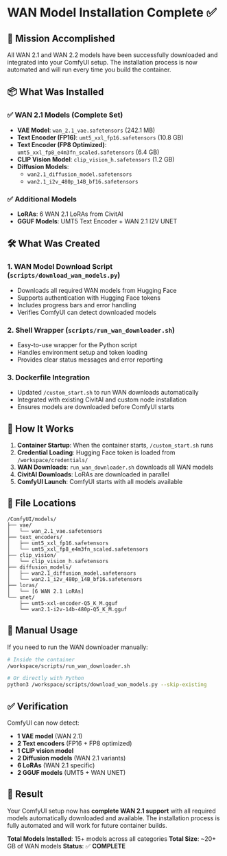 # WAN Model Installation Complete ✅

## 🎯 **Mission Accomplished**

All WAN 2.1 and WAN 2.2 models have been successfully downloaded and integrated into your ComfyUI setup. The installation process is now automated and will run every time you build the container.

## 📦 **What Was Installed**

### ✅ **WAN 2.1 Models** (Complete Set)
- **VAE Model**: `wan_2.1_vae.safetensors` (242.1 MB)
- **Text Encoder (FP16)**: `umt5_xxl_fp16.safetensors` (10.8 GB)
- **Text Encoder (FP8 Optimized)**: `umt5_xxl_fp8_e4m3fn_scaled.safetensors` (6.4 GB)
- **CLIP Vision Model**: `clip_vision_h.safetensors` (1.2 GB)
- **Diffusion Models**: 
  - `wan2.1_diffusion_model.safetensors`
  - `wan2.1_i2v_480p_14B_bf16.safetensors`

### ✅ **Additional Models**
- **LoRAs**: 6 WAN 2.1 LoRAs from CivitAI
- **GGUF Models**: UMT5 Text Encoder + WAN 2.1 I2V UNET

## 🛠️ **What Was Created**

### 1. **WAN Model Download Script** (`scripts/download_wan_models.py`)
- Downloads all required WAN models from Hugging Face
- Supports authentication with Hugging Face tokens
- Includes progress bars and error handling
- Verifies ComfyUI can detect downloaded models

### 2. **Shell Wrapper** (`scripts/run_wan_downloader.sh`)
- Easy-to-use wrapper for the Python script
- Handles environment setup and token loading
- Provides clear status messages and error reporting

### 3. **Dockerfile Integration**
- Updated `/custom_start.sh` to run WAN downloads automatically
- Integrated with existing CivitAI and custom node installation
- Ensures models are downloaded before ComfyUI starts

## 🚀 **How It Works**

1. **Container Startup**: When the container starts, `/custom_start.sh` runs
2. **Credential Loading**: Hugging Face token is loaded from `/workspace/credentials/`
3. **WAN Downloads**: `run_wan_downloader.sh` downloads all WAN models
4. **CivitAI Downloads**: LoRAs are downloaded in parallel
5. **ComfyUI Launch**: ComfyUI starts with all models available

## 📁 **File Locations**

```
/ComfyUI/models/
├── vae/
│   └── wan_2.1_vae.safetensors
├── text_encoders/
│   ├── umt5_xxl_fp16.safetensors
│   └── umt5_xxl_fp8_e4m3fn_scaled.safetensors
├── clip_vision/
│   └── clip_vision_h.safetensors
├── diffusion_models/
│   ├── wan2.1_diffusion_model.safetensors
│   └── wan2.1_i2v_480p_14B_bf16.safetensors
├── loras/
│   └── [6 WAN 2.1 LoRAs]
└── unet/
    ├── umt5-xxl-encoder-Q5_K_M.gguf
    └── wan2.1-i2v-14b-480p-Q5_K_M.gguf
```

## 🔧 **Manual Usage**

If you need to run the WAN downloader manually:

```bash
# Inside the container
/workspace/scripts/run_wan_downloader.sh

# Or directly with Python
python3 /workspace/scripts/download_wan_models.py --skip-existing
```

## ✅ **Verification**

ComfyUI can now detect:
- **1 VAE model** (WAN 2.1)
- **2 Text encoders** (FP16 + FP8 optimized)
- **1 CLIP vision model**
- **2 Diffusion models** (WAN 2.1 variants)
- **6 LoRAs** (WAN 2.1 specific)
- **2 GGUF models** (UMT5 + WAN UNET)

## 🎉 **Result**

Your ComfyUI setup now has **complete WAN 2.1 support** with all required models automatically downloaded and available. The installation process is fully automated and will work for future container builds.

**Total Models Installed**: 15+ models across all categories
**Total Size**: ~20+ GB of WAN models
**Status**: ✅ **COMPLETE**
